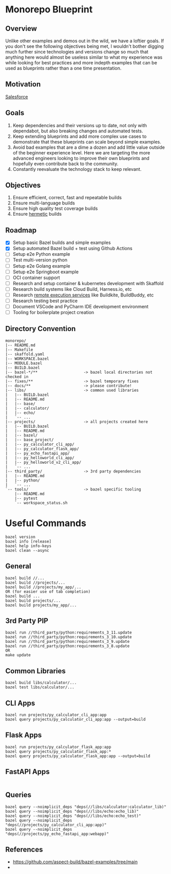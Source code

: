 # Monorepo Blueprint

## Overview

Unlike other examples and demos out in the wild, we have a loftier goals. If you don't see the following objectives being met, I wouldn't bother digging much further since technologies and versions change so much that anything here would almost be useless similar to what my experience was while looking for best practices and more indepth examples that can be used as blueprints rather than a one time presentation.

## Motivation

[Salesforce](https://www.youtube.com/watch?v=KZIYdxsRp4w)

## Goals

1. Keep dependencies and their versions up to date, not only with dependabot, but also breaking changes and automated tests.
1. Keep extending blueprints and add more complex use cases to demonstrate that these blueprints can scale beyond simple examples.
1. Avoid bad examples that are a dime a dozen and add little value outside of the beginner experience level. Here we are targeting the more advanced engineers looking to improve their own blueprints and hopefully even contribute back to the community.
1. Constantly reevaluate the technology stack to keep relevant.

## Objectives

1. Ensure efficient, correct, fast and repeatable builds
1. Ensure multi-language builds
1. Ensure high quality test coverage builds
1. Ensure [hermetic](https://bazel.build/basics/hermeticity) builds

## Roadmap

- [x] Setup basic Bazel builds and simple examples
- [x] Setup automated Bazel build + test using Github Actions
- [ ] Setup e2e Python example
- [ ] Test multi-version python
- [ ] Setup e2e Golang example
- [ ] Setup e2e Springboot example
- [ ] OCI container support
- [ ] Research and setup container & kubernetes development with Skaffold
- [ ] Research build systems like Cloud Build, Harness.io, etc
- [ ] Research [remote execution services](https://bazel.build/community/remote-execution-services) like Buildkite, BuildBuddy, etc
- [ ] Research testing best practice
- [ ] Document VSCode and PyCharm IDE development environment
- [ ] Tooling for boilerplate project creation

## Directory Convention

```
monorepo/
|-- README.md
|-- Makefile
|-- skaffold.yaml
|-- WORKSPACE.bazel
|-- MODULE.bazel
|-- BUILD.bazel
|-- bazel-*/**                    -> bazel local directories not checked in
|-- fixes/**                      -> bazel temporary fixes
|-- docs/**                       -> please contribute!
|-- libs/                         -> common used libraries
|   |-- BUILD.bazel
|   |-- README.md
|   |-- base/
|   |-- calculator/
|   |-- echo/
|   `-- ...
|-- projects/                     -> all projects created here
|   |-- BUILD.bazel
|   |-- README.md
|   |-- bazel/
|   |-- base_project/
|   |-- py_calculator_cli_app/
|   |-- py_calculator_flask_app/
|   |-- py_echo_fastapi_app/
|   |-- py_helloworld_cli_app/
|   |-- py_helloworld_v2_cli_app/
|   `-- ...
|-- third_party/                  -> 3rd party dependencies
|   |-- README.md
|   |-- python/
|   `-- ...
`-- tools/                        -> bazel specific tooling
    |-- README.md
    |-- pytest
    `-- workspace_status.sh
```

# Useful Commands

```
bazel version
bazel info [release]
bazel help info-keys
bazel clean --async
```

## General

```
bazel build //...
bazel build //projects/...
bazel build //projects/my_app/...
OR (for easier use of tab completion)
bazel build ...
bazel build projects/...
bazel build projects/my_app/...
```

## 3rd Party PIP

```
bazel run //third_party/python:requirements_3_11.update
bazel run //third_party/python:requirements_3_10.update
bazel run //third_party/python:requirements_3_9.update
bazel run //third_party/python:requirements_3_8.update
OR
make update
```

## Common Libraries

```
bazel build libs/calculator/...
bazel test libs/calculator/...
```

## CLI Apps

```
bazel run projects/py_calculator_cli_app:app
bazel query projects/py_calculator_cli_app:app --output=build
```

## Flask Apps

```
bazel run projects/py_calculator_flask_app:app
bazel query projects/py_calculator_flask_app:*
bazel query projects/py_calculator_flask_app:app --output=build
```

## FastAPI Apps

```

```

## Queries

```
bazel query --noimplicit_deps "deps(//libs/calculator:calculator_lib)"
bazel query --noimplicit_deps "deps(//libs/echo:echo_lib)"
bazel query --noimplicit_deps "deps(//libs/echo:echo_test)"
bazel query --noimplicit_deps "deps(//projects/py_calculator_cli_app:app)"
bazel query --noimplicit_deps "deps(//projects/py_echo_fastapi_app:webapp)"
```

## References

- https://github.com/aspect-build/bazel-examples/tree/main
- 